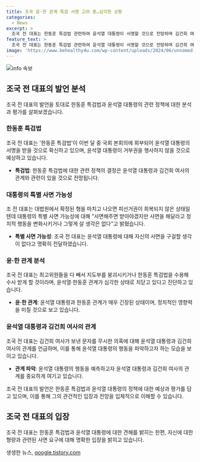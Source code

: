 ```yaml
---
title: 조국 윤·한 관계 특검 서명 고려 중…심각한 상황
categories:
  - News
excerpt: >
  조국 전 대표는 한동훈 특검법 관련하여 윤석열 대통령이 서명할 것으로 전망하며 김건희 여사의 문자 의혹에 대해 언급했다. 또한, 윤·한 관계의 심각성을 언급하며 사면을 구걸할 생각이 없다고 밝혔다. 현재 조 전 대표는 자녀 입시 비리 등 혐의로 2심에서 징역 2년을 선고 받았고 대법원 판단을 기다리고 있다.
feature_text: >
  조국 전 대표는 한동훈 특검법 관련하여 윤석열 대통령이 서명할 것으로 전망하며 김건희 여사의 문자 의혹에 대해 언급했다. 또한, 윤·한 관계의 심각성을 언급하며 사면을 구걸할 생각이 없다고 밝혔다. 현재 조 전 대표는 자녀 입시 비리 등 혐의로 2심에서 징역 2년을 선고 받았고 대법원 판단을 기다리고 있다.
image: 'https://www.behealthy4u.com/wp-content/uploads/2024/06/unnamed-file.png'
---
```


<p><img src="https://www.behealthy4u.com/wp-content/uploads/2024/06/unnamed-file.png" alt="info 속보" /></p>

<h2 data-ke-size="size26">조국 전 대표의 발언 분석</h2>

<p data-ke-size="size16">조국 전 대표의 발언을 토대로 한동훈 특검법과 윤석열 대통령의 관련 정책에 대한 분석과 평가를 살펴보겠습니다.</p>

<h3><b>한동훈 특검법</b></h3>

<p data-ke-size="size16">조국 전 대표는 '한동훈 특검법'이 이번 달 중 국회 본회의에 회부되어 윤석열 대통령의 서명을 받을 것으로 확신하고 있으며, 윤석열 대통령이 거부권을 행사하지 않을 것으로 예상하고 있습니다.</p>

<ul>
  <li><b>특검법</b>: 한동훈 특검법에 대한 관련 정책의 결정은 윤석열 대통령과 김건희 여사의 관계와 관련이 있을 것으로 전망됩니다.</li>
</ul>

<h3><b>대통령의 특별 사면 가능성</b></h3>

<p data-ke-size="size16">조 전 대표는 대법원에서 확정된 형을 마치고 나오면 피선거권이 회복되지 않은 상태일 텐데 대통령의 특별 사면 가능성에 대해 "사면해주면 받아야겠지만 사면을 해달라고 정치적 행동을 변화시키거나 그렇게 살 생각은 없다"고 밝혔습니다.</p>

<ul>
  <li><b>특별 사면 가능성</b>: 조국 전 대표는 윤석열 대통령에 대해 자신의 사면을 구걸할 생각이 없다고 명확히 전달하였습니다.</li>
</ul>

<h3><b>윤·한 관계 분석</b></h3>

<p data-ke-size="size16">조국 전 대표는 최고위원들을 다 빼서 지도부를 붕괴시키거나 한동훈 특검법을 수용해 수사 받게 할 것이라며, 윤석열·한동훈 관계가 심각한 상태로 치닫고 있다고 진단하고 있습니다.</p>

<ul>
  <li><b>윤·한 관계</b>: 윤석열 대통령과 한동훈 관계가 매우 긴장된 상태이며, 정치적인 영향력을 미칠 것으로 보고 있습니다.</li>
</ul>

<h3><b>윤석열 대통령과 김건희 여사의 관계</b></h3>

<p data-ke-size="size16">조국 전 대표는 김건희 여사가 보낸 문자를 무시한 의혹에 대해 윤석열 대통령과 김건희 여사의 관계를 언급하며, 이를 통해 윤석열 대통령의 행동을 파악하고자 하는 모습을 보이고 있습니다.</p>

<ul>
  <li><b>관계 파악</b>: 윤석열 대통령의 행동을 예측하고자 윤석열 대통령과 김건희 여사의 관계를 중요하게 여기고 있습니다.</li>
</ul>

<p data-ke-size="size16">조국 전 대표의 발언은 한동훈 특검법과 윤석열 대통령의 정책에 대한 예상과 평가를 담고 있으며, 이를 통해 그의 관건적인 입장과 전망을 입체적으로 이해할 수 있습니다.</p>

<h2 data-ke-size="size26">조국 전 대표의 입장</h2>

<p data-ke-size="size16">조국 전 대표는 한동훈 특검법과 윤석열 대통령에 대한 견해를 밝히는 한편, 자신에 대한 형량과 관련된 사면 요구에 대해 명확한 입장을 밝히고 있습니다.</p>
생생한 뉴스, <a href="https://qoogle.tistory.com" rel="dofollow">qoogle.tistory.com</a>


